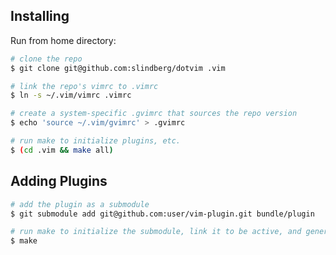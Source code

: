 Installing
---

Run from home directory:

```bash
# clone the repo
$ git clone git@github.com:slindberg/dotvim .vim

# link the repo's vimrc to .vimrc
$ ln -s ~/.vim/vimrc .vimrc

# create a system-specific .gvimrc that sources the repo version
$ echo 'source ~/.vim/gvimrc' > .gvimrc

# run make to initialize plugins, etc.
$ (cd .vim && make all)
```

Adding Plugins
---

```bash
# add the plugin as a submodule
$ git submodule add git@github.com:user/vim-plugin.git bundle/plugin

# run make to initialize the submodule, link it to be active, and generate help tags
$ make
```
